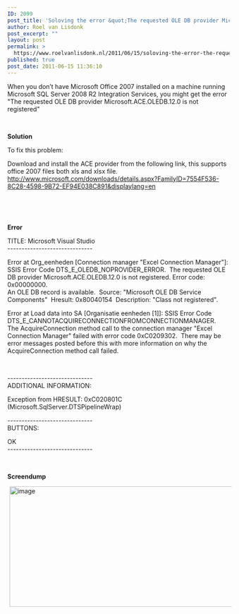 ```yaml
---
ID: 2099
post_title: 'Soloving the error &quot;The requested OLE DB provider Microsoft.ACE.OLEDB.12.0 is not registered&quot; in Microsoft SQL Server 2008 R2'
author: Roel van Lisdonk
post_excerpt: ""
layout: post
permalink: >
  https://www.roelvanlisdonk.nl/2011/06/15/soloving-the-error-the-requested-ole-db-provider-microsoft-ace-oledb-12-0-is-not-registered-in-microsoft-sql-server-2008-r2/
published: true
post_date: 2011-06-15 11:36:10
---
```

<p>When you don’t have Microsoft Office 2007 installed on a machine running Microsoft SQL Server 2008 R2 Integration Services, you might get the error &quot;The requested OLE DB provider Microsoft.ACE.OLEDB.12.0 is not registered&quot;</p>  <p>&#160;</p>  <p><strong>Solution</strong></p>  <p>To fix this problem: </p>  <p>Download and install the ACE provider from the following link, this supports office 2007 files both xls and xlsx file.   <br /><a href="http://www.microsoft.com/downloads/details.aspx?FamilyID=7554F536-8C28-4598-9B72-EF94E038C891&amp;displaylang=en">http://www.microsoft.com/downloads/details.aspx?FamilyID=7554F536-8C28-4598-9B72-EF94E038C891&amp;displaylang=en</a></p>  <p>&#160;</p>  <p>&#160;</p>  <p><strong>Error</strong></p>  <p>TITLE: Microsoft Visual Studio   <br />------------------------------</p>  <p>Error at Org_eenheden [Connection manager &quot;Excel Connection Manager&quot;]: SSIS Error Code DTS_E_OLEDB_NOPROVIDER_ERROR.&#160; The requested OLE DB provider Microsoft.ACE.OLEDB.12.0 is not registered. Error code: 0x00000000.   <br />An OLE DB record is available.&#160; Source: &quot;Microsoft OLE DB Service Components&quot;&#160; Hresult: 0x80040154&#160; Description: &quot;Class not registered&quot;.</p>  <p>Error at Load data into SA [Organisatie eenheden [1]]: SSIS Error Code DTS_E_CANNOTACQUIRECONNECTIONFROMCONNECTIONMANAGER.&#160; The AcquireConnection method call to the connection manager &quot;Excel Connection Manager&quot; failed with error code 0xC0209302.&#160; There may be error messages posted before this with more information on why the AcquireConnection method call failed.</p>  <p>&#160;</p>  <p>------------------------------   <br />ADDITIONAL INFORMATION:</p>  <p>Exception from HRESULT: 0xC020801C (Microsoft.SqlServer.DTSPipelineWrap)</p>  <p>------------------------------   <br />BUTTONS:</p>  <p>OK   <br />------------------------------</p>  <p>   <br /></p>  <p><strong>Screendump</strong></p>  <p><a href="http://www.roelvanlisdonk.nl/wp-content/uploads/2011/06/image4.png" rel="lightbox"><img style="background-image: none; border-bottom: 0px; border-left: 0px; margin: 0px 5px; padding-left: 0px; padding-right: 0px; display: inline; border-top: 0px; border-right: 0px; padding-top: 0px" title="image" border="0" alt="image" src="http://www.roelvanlisdonk.nl/wp-content/uploads/2011/06/image_thumb4.png" width="580" height="273" /></a></p>